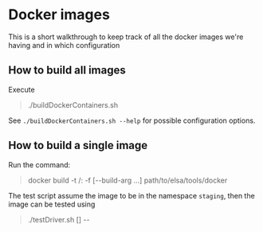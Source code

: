 # Docker images

This is a short walkthrough to keep track of all the docker images we're having and in which configuration
 
## How to build all images 
 
Execute

> ./buildDockerContainers.sh
 
See `./buildDockerContainers.sh --help` for possible configuration options. 
 
## How to build a single image 

Run the command:

> docker build -t <namespace>/<image>:<version> -f <docker-file> [--build-arg <arguments>...] path/to/elsa/tools/docker

The test script assume the image to be in the namespace `staging`, then the image can be tested using

> ./testDriver.sh [<options>] -- <image> <version> <script> [<arguments to test script>]
 
See the section at the bottom. 

## Overview of docker images

- `elsa/clang-format`, contains clang-format 
- `elsa/clang-tidy`, build ontop of elsa/cuda-clang, plus clang-tidy 
- `elsa/clang`, base image plus CMake plus clang compiler 
- `elsa/clang-pybinds`, clang image, plus packages for python bindings 
- `elsa/gcc`, base image plus CMake plus GNU compiler
- `elsa/gcc-pybinds`, gcc image, plus packages for pythong bindings
- `elsa/ubuntu`, vanilla Ubuntu version (only Ubuntu packages basically, no extra packages or source builds)
- `elsa/cuda`, based on [official nvidia/cuda image](https://hub.docker.com/r/nvidia/cuda/), plus our base packages and CMake
- `elsa/cuda-clang`, CUDA with clang as compiler instead of NVCC
- `elsa/coverage`, cuda image, plus lcov

All images that include an compiler also install oneDNN (currently version 1.6.2). To not rely on ABI, this is only
installed once the final compiler for the image is installed and the enviorment variables are set. oneDNN is install in
`elsa/clang`, `elsa/clang-pybinds`, `elsa/gcc`, `elsa/gcc-pybinds`, `elsa/cuda`, `elsa/cuda-clang` and `elsa/ubuntu`.
All images that build on these, also contain oneDNN.
 
All images that contain CMake install version 3.18.2 and all images installing ninja install ninja 1.10.1. Expect the
ubuntu based image. this should be a vanilla version with only default packages, and therefore has CMake <FIIIILLL me>

## Overview of docker files
 
The arguments can be set via `--build-arg` in the `docker build` call. If no default is given, it is required to be set.
 
### DocFileBase

**file for `elsa/base`, versions *18.04 and 20.04***
 
Base image which is build ontop of Ubuntu (currently both 18.04, and 20.04) and it includes packages, which are 
required pretty much everywhere. These include git, wget, ninja (currently 1.10.1), python3, numpy and some others.
 
##### Arguments

- UBUNTU_VERSION (default 20.04)
 
### DocFileBaseCMake

**file for `elsa/cmake`, versions *18.04 and 20.04***

Image build ontop of `elsa/base`, install CMake (currently version 3.18.2) to /tmp/cmake-install. This is used to copy
the folder into the other docker images. This way, we don't need to build CMake from source for all of them. This is
not a super clean solution and only works, if the same packages are present and the same OS is usued and even then,
we might silently rely on some things. But for now it works.
 
##### Arguments

- UBUNTU_VERSION (default 20.04)
- CMAKE_VERSION
- CMAKE_VERIONS_PATH
 
### DocFileClang

**file for `elsa/clang`, versions *9 and 10***

Image for clang compiler. Build ontop of `elsa/base:20.04`, uses the CMake install from `elsa/cmake:20.04` and installs
clang from the Ubuntu repositories.
 
##### Arguments

- COMPILER_VERSION
- ONEDNN_VERSION (default 1.6.2) 
 
### DocFilePyBinds 
 
**file for `elsa/clang-pybinds`, versions *9 and 10***
 
Image that includes packages to generate python bindings (TODO: here is a potential
for optimization in docker size. It could be there are currently installed to many packages)
It builds on top of either `elsa/gcc` or `elsa/clang` to build python bindigs with both compilers.
 
##### Arguments

- COMPILER_VERSION
- IMAGE
- LLVM_VERSION 
 
### DocFileClangFormat 
 
**file for `elsa/clang-format`, versions *8, 9 and 10***

Image for clang-format. Build ontop of the official `ubuntu:20.04` image, only install clang-format.
 

##### Arguments
 
- CLANG_FORMAT_VERSION (default 10) 
 
### DocFileClangTidy 
 
**file for `elsa/clang-tidy`, versions *8, 9 and 10***

Image for clang-tidy. Build ontop of the `elsa/cuda-clang:20.04` image (to make sure, all files are checked with 
clang-tidy), only install clang-format.
 
##### Arguments
 
- CLANG_TIDY_VERSION (default 10) 
 
### DocFileCoverage 
 
**file for `elsa/coverage`, versions *10.2 and 11.0***
 
Image containing packages for coverage (such as lcov). Builds ontop of `elsa/cuda` image. 
 
##### Arguments
 
No arguments 
 
### DocFileCuda 
 
**file for `elsa/cuda`, versions *10.2 and 11.0***
 
Image build ontop of `nvidia/cuda`, contains our base packages CMake 
 
##### Arguments
 
- CUDA_VERSION (default 10.2) 
- UBUNTU_VERSION (default 18.04) 
- GCC_VERSION (default 8) 
- ONEDNN_VERSION (default 1.6.2) 
 
### DocFileCudaWithClang
 
**file for `elsa/cuda-cuda`, versions *10.0***

Image that builds clang from scratch, with support to compile CUDA code. Contains CMake and our base packages. As
versining is very specific, we rely on CUDA 10.0 and clang 8.0.1.
 
##### Arguments
 
- CUDA_VERSION (default 10.0) 
- UBUNTU_VERSION (default 18.04) 
- CLANG_VERSION (default 8.0.1) 
- ONEDNN_VERSION (default 1.6.2) 
 
### DocFileDocumentation

**file for `elsa/documentation`**
 
File containing all our packages needed to build documentation, but not currently used in the CI Pipeline. 
 
##### Arguments
 
No arguments 

### DocFileGcc 
 
**file for `elsa/gcc`, versions *9 and 10***
 
Image for GNU compiler. Build ontop of `elsa/base:20.04`, uses the CMake install from `elsa/cmake:20.04` and installs
GCC from the Ubuntu repositories. Very similar to the clang image.
 
##### Arguments
 
- UBUNTU_VERSION (default 20.04)
- COMPILER_VERSION 
- ONEDNN_VERSION (default 1.6.2) 
 
### DocFileUbuntu

**file for `elsa/ubuntu`, versions *18.04 and 20.04***
 
Vanilla Ubuntu image, all packages are from the package repositories and no extra packages are added. 
 
##### Arguments
 
- UBUNTU_VERSION (default 20.04)
- ONEDNN_VERSION (default 1.6.2) 

## Overview of install scripts
 
There are 3 install scripts in the `scripts` folder. Most scripts have the command `set -eux` at the top, this shows
the commands while running the scripts and exits when an error occures. And I'm not a good bash scripts writer, so
if there are any better ways to do it, feel free to change it.

- `install_base.sh`, installs the base images, creates some symlinks for python3 and pip3 and builds ninja from source
- `install_cmake.sh`, install CMake to `/tmp/cmake-install/` in the docker image 
- `install_intel-oneDNN.sh` installs oneDNN into `/tmp/onednn_install` in the docker image

## Overview of test scripts 
 
All tests are executed using the `testDriver.sh` file. This is not part of the docker images, but it takes care of
some post and pre work before running the actual test script. Call it with

> ./testDriver.sh [<options>] -- <image> <version> <script> [<arguments to test script>]
 
Options include the docker network mode, privileged mode and if cuda should be enabled. The script then calls

> docker run [<options>] -t staging/<image>:<version> bash /tmp/tests/<script> [<arguments to test script>]
 
If the tests are run succesfully, the image will be transfered to `elsa/<image>:<version>`. 
 
All images have their own test scripts, and if it's a compiler image, then elsa will be build as a test. 

- `test_base.sh` checks if base packages are accessible
- `test_clang-format.sh` checks that the wanted clang-format version is present (version expected as first argument)
- `test_clang-tidy.sh` similar to `test_clang-format.sh`, checks for the clang-tidy version (version expected as first argument)
- `test_cmake.sh`, check if cmake is present in its tmp folder
- `test_elsa.sh`, build elsa with the given image. Depending on options it will build elsa additionally build a different config.
  - `--build-pybinds` will activate the genration of python bindings and check that `llvm-config` is present
  - `--build-coverage`, additionally build the test coverage
  - `--build-asan`, additionally build elsa with Address Sanitizer activated 
  - `--build-cuda`, set CMake flag `ELSA_BUILD_CUDA_PROJECTORS` 
  - `--build-quickvec`, set CMake flag `ELSA_CUDA_VECTOR=ON` 
  - `--build-docs`, don't build elsa, just it's documentation
